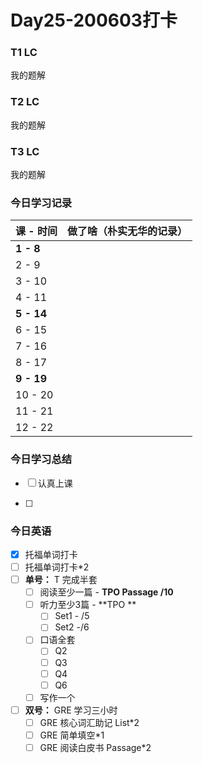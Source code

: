 # Day25-200603打卡

### T1 LC

我的题解

### T2 LC

我的题解

### T3 LC

我的题解

### 今日学习记录

| 课 - 时间  | 做了啥（朴实无华的记录） |
| ---------- | ------------------------ |
| **1 - 8**  |                          |
| 2 - 9      |                          |
| 3 - 10     |                          |
| 4 - 11     |                          |
| **5 - 14** |                          |
| 6 - 15     |                          |
| 7 - 16     |                          |
| 8 - 17     |                          |
| **9 - 19** |                          |
| 10 - 20    |                          |
| 11 - 21    |                          |
| 12 - 22    |                          |

### 今日学习总结

- [ ] 认真上课

- [ ] 

### 今日英语

- [x] 托福单词打卡
- [ ] 托福单词打卡*2
- [ ] **单号：** T 完成半套 
  - [ ] 阅读至少一篇 - **TPO Passage  /10**
  - [ ] 听力至少3篇 - **TPO **
    - [ ] Set1 - /5
    - [ ] Set2 -/6
  - [ ] 口语全套
    - [ ] Q2
    - [ ] Q3
    - [ ] Q4
    - [ ] Q6
  - [ ] 写作一个
- [ ] **双号：** GRE 学习三小时
  - [ ] GRE 核心词汇助记 List*2
  - [ ] GRE 简单填空*1
  - [ ] GRE 阅读白皮书 Passage*2